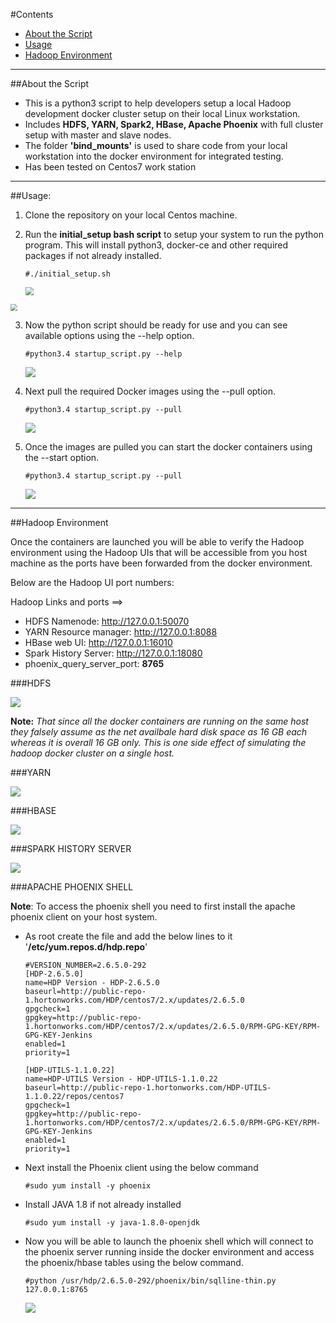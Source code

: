 #Contents

* [About the Script](#about-the-script)
* [Usage](#usage)
* [Hadoop Environment](#hadoop-environment)

------

##About the Script

* This is a python3 script to help developers setup a local Hadoop development docker cluster setup on their local Linux workstation.
* Includes **HDFS, YARN, Spark2, HBase, Apache Phoenix** with full cluster setup with master and slave nodes.
* The folder **'bind_mounts'** is used to share code from your local workstation into the docker environment for integrated testing.
* Has been tested on Centos7 work station 

------

##Usage:

1. Clone the repository on your local Centos machine.

2. Run the **initial_setup bash script** to setup your system to run the python program. This will install python3, docker-ce and other required packages if not already installed.

   ```
   #./initial_setup.sh
   ```

   <img src=".\screenshots\initial_setup_screenshot.png" style="zoom:80%;" />

<img src=".\screenshots\verification_screenshots.png" style="zoom:67%;" />

3. Now the python script should be ready for use and you can see available options using the --help option.

   ```
   #python3.4 startup_script.py --help
   ```

   ![](.\screenshots\script_options_screenshot.png)

4. Next pull the required Docker images using the --pull option.

   ```
   #python3.4 startup_script.py --pull
   ```

   ![](.\screenshots\image_pull_screenshot.png)

5. Once the images are pulled you can start the docker containers using the --start option.

   ```
   #python3.4 startup_script.py --pull
   ```

   ![](E:\virtualbox_shared_folder\docker_share\docker_hadoop\screenshots\startup_screenshot.png)



------

##Hadoop Environment

Once the containers are launched you will be able to verify the Hadoop environment using the Hadoop UIs that will be accessible from you host machine as the ports have been forwarded from the docker environment.

Below are the Hadoop UI port numbers:

Hadoop Links and ports  ==>

* HDFS Namenode: http://127.0.0.1:50070
* YARN Resource manager: http://127.0.0.1:8088
* HBase web UI: http://127.0.0.1:16010
* Spark History Server: http://127.0.0.1:18080
* phoenix_query_server_port:   **8765**



###HDFS

![](.\screenshots\hdfs_screenshot2.png)

**Note:** *That since all the docker containers are running on the same host they falsely assume as the net availbale hard disk space as 16 GB each whereas it is overall 16 GB only. This is one side effect of simulating the hadoop docker cluster on a single host.*



###YARN

![](.\screenshots\yarn_screenshot.png)

###HBASE

![](.\screenshots\hbase_screenshot.png)

###SPARK HISTORY SERVER

![](.\screenshots\spark_screenshot.png)

###APACHE PHOENIX SHELL

**Note**: To access the phoenix shell you need to first install the apache phoenix client on your host system.

* As root create the file and add the below lines to it '**/etc/yum.repos.d/hdp.repo**'

  ```
  #VERSION_NUMBER=2.6.5.0-292
  [HDP-2.6.5.0]
  name=HDP Version - HDP-2.6.5.0
  baseurl=http://public-repo-1.hortonworks.com/HDP/centos7/2.x/updates/2.6.5.0
  gpgcheck=1
  gpgkey=http://public-repo-1.hortonworks.com/HDP/centos7/2.x/updates/2.6.5.0/RPM-GPG-KEY/RPM-GPG-KEY-Jenkins
  enabled=1
  priority=1
  
  [HDP-UTILS-1.1.0.22]
  name=HDP-UTILS Version - HDP-UTILS-1.1.0.22
  baseurl=http://public-repo-1.hortonworks.com/HDP-UTILS-1.1.0.22/repos/centos7
  gpgcheck=1
  gpgkey=http://public-repo-1.hortonworks.com/HDP/centos7/2.x/updates/2.6.5.0/RPM-GPG-KEY/RPM-GPG-KEY-Jenkins
  enabled=1
  priority=1
  ```

* Next install the Phoenix client using the below command

  ```
  #sudo yum install -y phoenix
  ```

* Install JAVA 1.8 if not already installed

  ```
  #sudo yum install -y java-1.8.0-openjdk
  ```

* Now you will be able to launch the phoenix shell which will connect to the phoenix server running inside the docker environment and access the phoenix/hbase tables using the below command.

  ```
  #python /usr/hdp/2.6.5.0-292/phoenix/bin/sqlline-thin.py 127.0.0.1:8765
  ```

  ![](.\screenshots\phoenix_screenshot.png)






